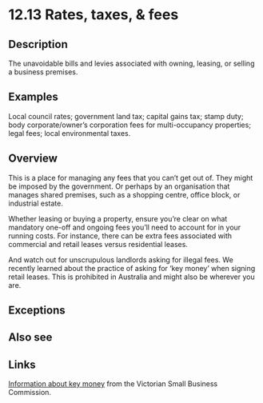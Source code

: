 # 12.13 Rates, taxes, & fees

## Description

The unavoidable bills and levies associated with owning, leasing, or selling a business premises.

## Examples

Local council rates; government land tax; capital gains tax; stamp duty; body corporate/owner’s corporation fees for multi-occupancy properties; legal fees; local environmental taxes.

## Overview

This is a place for managing any fees that you can’t get out of. They might be imposed by the government. Or perhaps by an organisation that manages shared premises, such as a shopping centre, office block, or industrial estate.

Whether leasing or buying a property, ensure you’re clear on what mandatory one-off and ongoing fees you’ll need to account for in your running costs. For instance, there can be extra fees associated with commercial and retail leases versus residential leases.

And watch out for unscrupulous landlords asking for illegal fees. We recently learned about the practice of asking for ‘key money’ when signing retail leases. This is prohibited in Australia and might also be wherever you are.

## Exceptions

## Also see


## Links

[Information about key money](https://www.vsbc.vic.gov.au/your-rights-and-responsibilities/paying-key-money/) from the Victorian Small Business Commission.
